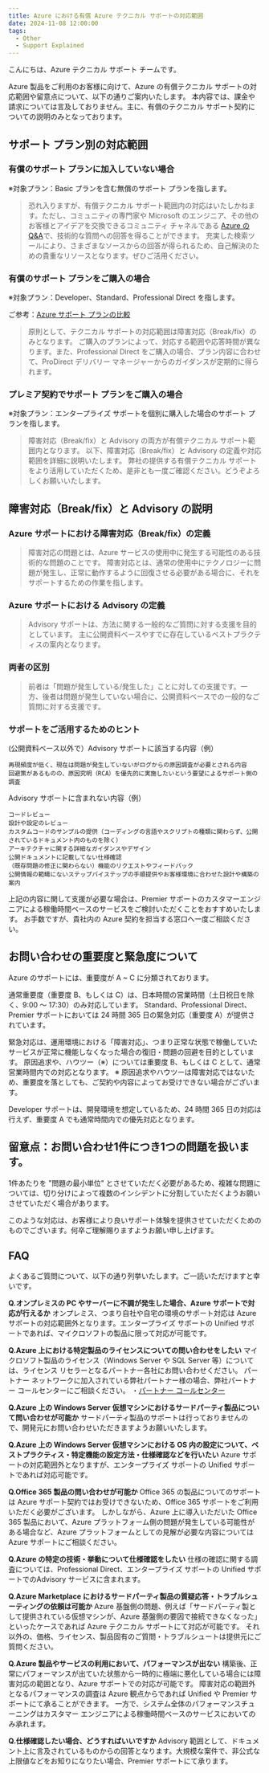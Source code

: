 ```yaml
---
title: Azure における有償 Azure テクニカル サポートの対応範囲
date: 2024-11-08 12:00:00
tags:
  - Other
  - Support Explained
---
```


こんにちは、Azure テクニカル サポート チームです。

Azure 製品をご利用のお客様に向けて、Azure の有償テクニカル サポートの対応範囲や留意点について、以下の通りご案内いたします。 
本内容では、課金や請求については言及しておりません。主に、有償のテクニカル サポート契約についての説明のみとなっております。

## サポート プラン別の対応範囲

### 有償のサポート プランに加入していない場合
※対象プラン：Basic プランを含む無償のサポート プランを指します。

> 恐れ入りますが、有償テクニカル サポート範囲内の対応はいたしかねます。ただし、コミュニティの専門家や Microsoft のエンジニア、その他のお客様とアイデアを交換できるコミュニティ チャネルである [Azure の Q&A](https://learn.microsoft.com/ja-jp/answers/tags/133/azure)で、技術的な質問への回答を得ることができます。 充実した検索ツールにより、さまざまなソースからの回答が得られるため、自己解決のための貴重なリソースとなります。ぜひご活用ください。

### 有償のサポート プランをご購入の場合
※対象プラン：Developer、Standard、Professional Direct を指します。

ご参考：[Azure サポート プランの比較](https://azure.microsoft.com/ja-jp/support/plans/)

> 原則として、テクニカル サポートの対応範囲は障害対応（Break/fix）のみとなります。 ご購入のプランによって、対応する範囲や応答時間が異なります。また、Professional Direct をご購入の場合、プラン内容に合わせて、ProDirect デリバリー マネージャーからのガイダンスが定期的に得られます。

### プレミア契約でサポート プランをご購入の場合
※対象プラン：エンタープライズ サポートを個別に購入した場合のサポート プランを指します。

> 障害対応（Break/fix）と Advisory の両方が有償テクニカル サポート範囲内となります。 以下、障害対応（Break/fix）と Advisory の定義や対応範囲を詳細に説明いたします。 弊社の提供する有償テクニカル サポートをより活用していただくため、是非とも一度ご確認ください。どうぞよろしくお願いいたします。

## 障害対応（Break/fix）と Advisory の説明

### Azure サポートにおける障害対応（Break/fix）の定義

> 障害対応の問題とは、Azure サービスの使用中に発生する可能性のある技術的な問題のことです。 障害対応とは、通常の使用中にテクノロジーに問題が発生し、正常に動作するように回復させる必要がある場合に、それをサポートするための作業を指します。

### Azure サポートにおける Advisory の定義

> Advisory サポートは、方法に関する一般的なご質問に対する支援を目的としています。 主に公開資料ベースやすでに存在しているベストプラクティスの案内となります。

### 両者の区別

> 前者は「問題が発生している/発生した」ことに対しての支援です。一方、後者は問題が発生していない場合に、公開資料ベースでの一般的なご質問に対する支援です。

### サポートをご活用するためのヒント

(公開資料ベース以外で）Advisory サポートに該当する内容（例） 
```
再現頻度が低く、現在は問題が発生していないがログからの原因調査が必要とされる内容 
回避策があるものの、原因究明（RCA）を優先的に実施したいという要望によるサポート側の調査
```

Advisory サポートに含まれない内容（例） 
```
コードレビュー 
設計や設定のレビュー 
カスタムコードのサンプルの提供（コーディングの言語やスクリプトの種類に関わらず、公開されているドキュメント内のものを除く） 
アーキテクチャに関する詳細なガイダンスやデザイン 
公開ドキュメントに記載してない仕様確認 
（既存問題の修正に関わらない）機能のリクエストやフィードバック 
公開情報の範疇にないステップバイステップの手順提供やお客様環境に合わせた設計や構築の案内
```

上記の内容に関して支援が必要な場合は、Premier サポートのカスタマーエンジニアによる稼働時間ベースのサービスをご検討いただくことをおすすめいたします。 お手数ですが、貴社内の Azure 契約を担当する窓口へ一度ご相談ください。

## お問い合わせの重要度と緊急度について 

Azure のサポートには、重要度が A ~ C に分類されております。

通常重要度（重要度 B、もしくは C）は、日本時間の営業時間（土日祝日を除く、9:00 ～ 17:30）のみ対応しています。 Standard、Professional Direct、Premier サポートにおいては 24 時間 365 日の緊急対応（重要度 A）が提供されています。

緊急対応は、運用環境における「障害対応」、つまり正常な状態で稼働していたサービスが正常に機能しなくなった場合の復旧・問題の回避を目的としています。 原因追求や、ハウツー（※）については重要度 B、もしくは C として、通常営業時間内での対応となります。 ※ 原因追求やハウツーは障害対応ではないため、重要度を落としても、ご契約や内容によってお受けできない場合がございます。

Developer サポートは、開発環境を想定しているため、24 時間 365 日の対応は行えず、重要度 A でも通常時間内での優先対応となります。

## 留意点：お問い合わせ1件につき1つの問題を扱います。

1件あたりを "問題の最小単位" とさせていただく必要があるため、複雑な問題については、切り分けによって複数のインシデントに分割していただくようお願いさせていただく場合があります。 

このような対応は、お客様により良いサポート体験を提供させていただくためのものでございます。何卒ご理解賜りますようお願い申し上げます。

## FAQ

よくあるご質問について、以下の通り列挙いたします。ご一読いただけますと幸いです。

**Q.オンプレミスの PC やサーバーに不調が発生した場合、Azure サポートで対応が行えるか**
オンプレミス、つまり自社や自宅の環境のサポート対応は Azure サポートの対応範囲外となります。エンタープライズ サポートの Unified サポートであれば、マイクロソフトの製品に限って対応が可能です。

**Q.Azure 上における特定製品のライセンスについての問い合わせをしたい**
マイクロソフト製品のライセンス（Windows Server や SQL Server 等）については、ライセンス リセラーとなるパートナー各社にお問い合わせください。 パートナー ネットワークに加入されている弊社パートナー様の場合、弊社パートナー コールセンターにご相談ください。
・[パートナー コールセンター](https://partner.microsoft.com/ja-jp/support?stage=1)

**Q.Azure 上の Windows Server 仮想マシンにおけるサードパーティ製品について問い合わせが可能か**
サードパーティ製品のサポートは行っておりませんので、開発元にお問い合わせいただきますようお願いいたします。

**Q.Azure 上の Windows Server 仮想マシンにおける OS 内の設定について、ベストプラクティス・特定機能の設定方法・仕様確認などを行いたい**
Azure サポートの対応範囲外となりますが、エンタープライズ サポートの Unified サポートであれば対応可能です。

**Q.Office 365 製品の問い合わせが可能か**
Office 365 の製品についてのサポートは Azure サポート契約ではお受けできないため、Office 365 サポートをご利用いただく必要がございます。 しかしながら、Azure 上に導入いただいた Office 365 製品において、Azure プラットフォーム側の問題が発生している可能性がある場合など、Azure プラットフォームとしての見解が必要な内容については Azure サポートにご相談ください。

**Q.Azure の特定の技術・挙動について仕様確認をしたい**
仕様の確認に関する調査については、Professional Direct、エンタープライズ サポートの Unified サポートでのAdvisory サービスに含まれます。

**Q.Azure Marketplace におけるサードパーティ製品の質疑応答・トラブルシューティングの依頼は可能か**
Azure 基盤側の問題、例えば「サードパーティ製として提供されている仮想マシンが、Azure 基盤側の要因で接続できなくなった」といったケースであれば Azure テクニカル サポートにて対応が可能です。 それ以外の、価格、ライセンス、製品固有のご質問・トラブルシュートは提供元にご質問ください。

**Q.Azure 製品やサービスの利用において、パフォーマンスが出ない**
構築後、正常にパフォーマンスが出ていた状態から一時的に極端に悪化している場合には障害対応の範囲となり、Azure サポートでの対応が可能です。
障害対応の範囲外となるパフォーマンスの調査は Azure 観点からであれば Unified や Premier サポートにて承ることができます。
一方で、システム全体のパフォーマンスチューニングはカスタマー エンジニアによる稼働時間ベースのサービスにおいてのみ承れます。

**Q.仕様確認したい場合、どうすればいいですか**
Advisory 範囲として、ドキュメント上に言及されているものからの回答となります。大規模な案件で、非公式な上限値などをお知りになりたい場合、Premier サポートにて承ります。
